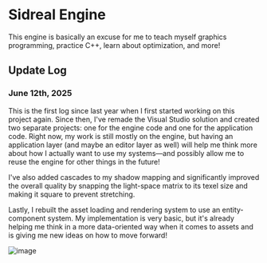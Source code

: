 # Sidreal Engine
This engine is basically an excuse for me to teach myself graphics programming, practice C++, learn about optimization, and more!

## Update Log
### June 12th, 2025
This is the first log since last year when I first started working on this project again. Since then, I've remade the Visual Studio solution and created two separate projects: one for the engine code and one for the application code. Right now, my work is still mostly on the engine, but having an application layer (and maybe an editor layer as well) will help me think more about how I actually want to use my systems—and possibly allow me to reuse the engine for other things in the future!

I've also added cascades to my shadow mapping and significantly improved the overall quality by snapping the light-space matrix to its texel size and making it square to prevent stretching.

Lastly, I rebuilt the asset loading and rendering system to use an entity-component system. My implementation is very basic, but it's already helping me think in a more data-oriented way when it comes to assets and is giving me new ideas on how to move forward!

![image](https://github.com/user-attachments/assets/68bb1c5f-6d01-4412-8ecf-e850cf2d1e19)
